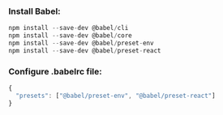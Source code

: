 ### Install Babel:
```js
npm install --save-dev @babel/cli 
npm install --save-dev @babel/core
npm install --save-dev @babel/preset-env 
npm install --save-dev @babel/preset-react
```

### Configure .babelrc file:
```js
{
  "presets": ["@babel/preset-env", "@babel/preset-react"]
}
```
